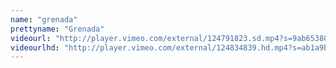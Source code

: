 ```yaml
---
name: "grenada"
prettyname: "Grenada"
videourl: "http://player.vimeo.com/external/124791823.sd.mp4?s=9ab65380ac66654e412ff23857a63512&profile_id=112"
videourlhd: "http://player.vimeo.com/external/124834839.hd.mp4?s=ab1a9b0df9e451614e2f106947305e77&profile_id=113"
---
```

